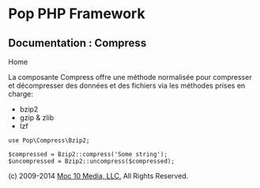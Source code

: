 Pop PHP Framework
=================

Documentation : Compress
------------------------

Home

La composante Compress offre une méthode normalisée pour compresser et
décompresser des données et des fichiers via les méthodes prises en
charge:

-   bzip2
-   gzip & zlib
-   lzf

<!-- -->

    use Pop\Compress\Bzip2;

    $compressed = Bzip2::compress('Some string');
    $uncompressed = Bzip2::uncompress($compressed);

\(c) 2009-2014 [Moc 10 Media, LLC.](http://www.moc10media.com) All
Rights Reserved.
